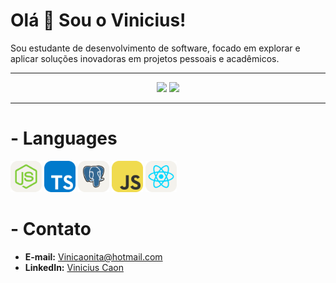 
# Olá 👋 Sou o Vinicius! 
Sou estudante de desenvolvimento de software, focado em explorar e aplicar soluções inovadoras em projetos pessoais e acadêmicos.


---

<p align="center">
  <img src="https://github-readme-stats.vercel.app/api?username=CaonVini&show_icons=true&theme=bear" width="400">
  <img src="https://github-readme-stats.vercel.app/api/top-langs/?username=CaonVini&layout=compact&theme=bear" width="356">
    
</p>

---

# - Languages 
<div>

  <div>
  <img src="https://raw.githubusercontent.com/tandpfun/skill-icons/65dea6c4eaca7da319e552c09f4cf5a9a8dab2c8/icons/NodeJS-Light.svg" width="50">

  <img src="https://raw.githubusercontent.com/tandpfun/skill-icons/65dea6c4eaca7da319e552c09f4cf5a9a8dab2c8/icons/TypeScript.svg" width="50">
  
  <img src="https://raw.githubusercontent.com/tandpfun/skill-icons/65dea6c4eaca7da319e552c09f4cf5a9a8dab2c8/icons/PostgreSQL-Light.svg" width="50">

  <img src="https://raw.githubusercontent.com/tandpfun/skill-icons/65dea6c4eaca7da319e552c09f4cf5a9a8dab2c8/icons/JavaScript.svg" width="50">

  <img src="https://raw.githubusercontent.com/tandpfun/skill-icons/65dea6c4eaca7da319e552c09f4cf5a9a8dab2c8/icons/React-Light.svg" width="50">
  </div>

  <div>
    

  </div>

</div>

# - Contato

- **E-mail:** [Vinicaonita@hotmail.com](mailto:Vinicaonita@hotmail.com)
- **LinkedIn:** [Vinicius Caon](lwww.linkedin.com/in/vinicius-caon-623203304)




